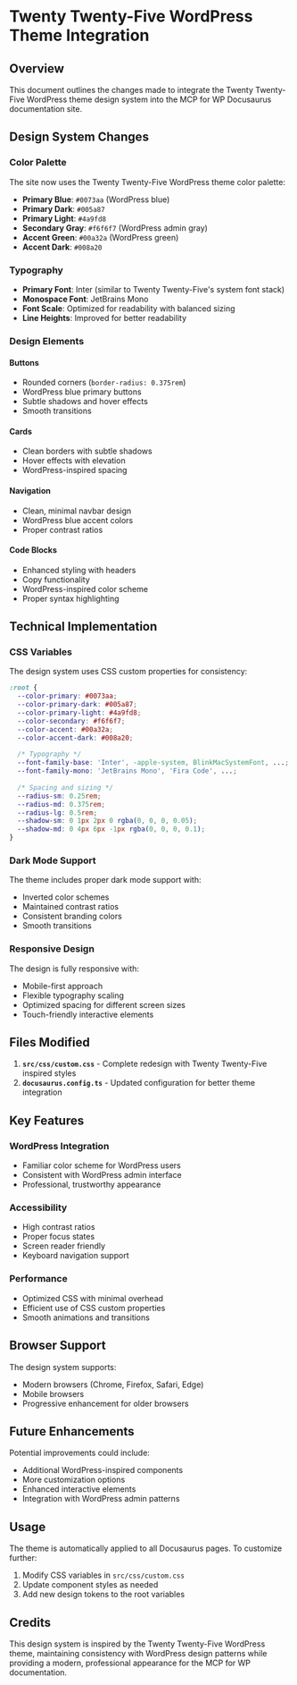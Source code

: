 # Twenty Twenty-Five WordPress Theme Integration

## Overview

This document outlines the changes made to integrate the Twenty Twenty-Five WordPress theme design system into the MCP for WP Docusaurus documentation site.

## Design System Changes

### Color Palette

The site now uses the Twenty Twenty-Five WordPress theme color palette:

- **Primary Blue**: `#0073aa` (WordPress blue)
- **Primary Dark**: `#005a87`
- **Primary Light**: `#4a9fd8`
- **Secondary Gray**: `#f6f6f7` (WordPress admin gray)
- **Accent Green**: `#00a32a` (WordPress green)
- **Accent Dark**: `#008a20`

### Typography

- **Primary Font**: Inter (similar to Twenty Twenty-Five's system font stack)
- **Monospace Font**: JetBrains Mono
- **Font Scale**: Optimized for readability with balanced sizing
- **Line Heights**: Improved for better readability

### Design Elements

#### Buttons
- Rounded corners (`border-radius: 0.375rem`)
- WordPress blue primary buttons
- Subtle shadows and hover effects
- Smooth transitions

#### Cards
- Clean borders with subtle shadows
- Hover effects with elevation
- WordPress-inspired spacing

#### Navigation
- Clean, minimal navbar design
- WordPress blue accent colors
- Proper contrast ratios

#### Code Blocks
- Enhanced styling with headers
- Copy functionality
- WordPress-inspired color scheme
- Proper syntax highlighting

## Technical Implementation

### CSS Variables

The design system uses CSS custom properties for consistency:

```css
:root {
  --color-primary: #0073aa;
  --color-primary-dark: #005a87;
  --color-primary-light: #4a9fd8;
  --color-secondary: #f6f6f7;
  --color-accent: #00a32a;
  --color-accent-dark: #008a20;
  
  /* Typography */
  --font-family-base: 'Inter', -apple-system, BlinkMacSystemFont, ...;
  --font-family-mono: 'JetBrains Mono', 'Fira Code', ...;
  
  /* Spacing and sizing */
  --radius-sm: 0.25rem;
  --radius-md: 0.375rem;
  --radius-lg: 0.5rem;
  --shadow-sm: 0 1px 2px 0 rgba(0, 0, 0, 0.05);
  --shadow-md: 0 4px 6px -1px rgba(0, 0, 0, 0.1);
}
```

### Dark Mode Support

The theme includes proper dark mode support with:
- Inverted color schemes
- Maintained contrast ratios
- Consistent branding colors
- Smooth transitions

### Responsive Design

The design is fully responsive with:
- Mobile-first approach
- Flexible typography scaling
- Optimized spacing for different screen sizes
- Touch-friendly interactive elements

## Files Modified

1. **`src/css/custom.css`** - Complete redesign with Twenty Twenty-Five inspired styles
2. **`docusaurus.config.ts`** - Updated configuration for better theme integration

## Key Features

### WordPress Integration
- Familiar color scheme for WordPress users
- Consistent with WordPress admin interface
- Professional, trustworthy appearance

### Accessibility
- High contrast ratios
- Proper focus states
- Screen reader friendly
- Keyboard navigation support

### Performance
- Optimized CSS with minimal overhead
- Efficient use of CSS custom properties
- Smooth animations and transitions

## Browser Support

The design system supports:
- Modern browsers (Chrome, Firefox, Safari, Edge)
- Mobile browsers
- Progressive enhancement for older browsers

## Future Enhancements

Potential improvements could include:
- Additional WordPress-inspired components
- More customization options
- Enhanced interactive elements
- Integration with WordPress admin patterns

## Usage

The theme is automatically applied to all Docusaurus pages. To customize further:

1. Modify CSS variables in `src/css/custom.css`
2. Update component styles as needed
3. Add new design tokens to the root variables

## Credits

This design system is inspired by the Twenty Twenty-Five WordPress theme, maintaining consistency with WordPress design patterns while providing a modern, professional appearance for the MCP for WP documentation. 